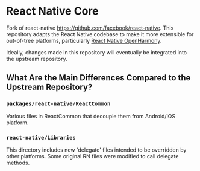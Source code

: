# React Native Core

Fork of react-native https://github.com/facebook/react-native. This repository adapts the React Native codebase to make it more extensible for out-of-tree platforms, particularly [React Native OpenHarmony](https://gitee.com/openharmony-sig/ohos_react_native/).

Ideally, changes made in this repository will eventually be integrated into the upstream repository.

## What Are the Main Differences Compared to the Upstream Repository?

### `packages/react-native/ReactCommon`

Various files in ReactCommon that decouple them from Android/iOS platform.

### `react-native/Libraries`

This directory includes new 'delegate' files intended to be overridden by other platforms. Some original RN files were modified to call delegate methods. 